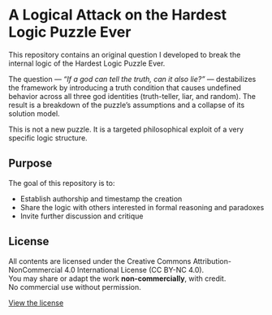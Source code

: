 # A Logical Attack on the Hardest Logic Puzzle Ever

This repository contains an original question I developed to break the internal logic of the Hardest Logic Puzzle Ever.

The question — *“If a god can tell the truth, can it also lie?”* — destabilizes the framework by introducing a truth condition that causes undefined behavior across all three god identities (truth-teller, liar, and random). The result is a breakdown of the puzzle’s assumptions and a collapse of its solution model.

This is not a new puzzle. It is a targeted philosophical exploit of a very specific logic structure.

## Purpose

The goal of this repository is to:
- Establish authorship and timestamp the creation
- Share the logic with others interested in formal reasoning and paradoxes
- Invite further discussion and critique

## License

All contents are licensed under the Creative Commons Attribution-NonCommercial 4.0 International License (CC BY-NC 4.0).  
You may share or adapt the work **non-commercially**, with credit.  
No commercial use without permission.

[View the license](https://creativecommons.org/licenses/by-nc/4.0/)
